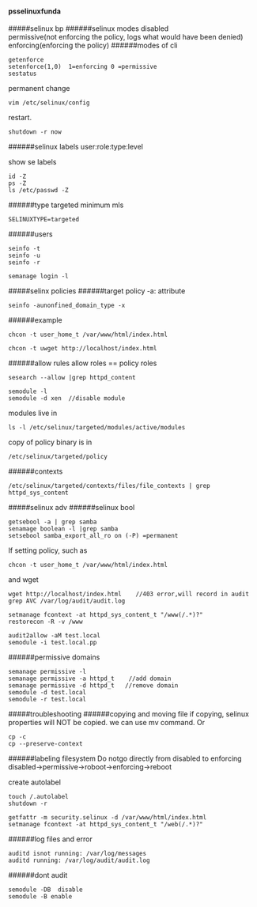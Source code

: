 #### psselinuxfunda
#####selinux bp
######selinux modes
disabled  
permissive(not enforcing the policy, logs what would have been denied)  
enforcing(enforcing the policy)
######modes of cli
```
getenforce
setenforce(1,0)  1=enforcing 0 =permissive
sestatus
```
permanent change
```
vim /etc/selinux/config
```
restart.
```
shutdown -r now
```

######selinux labels
user:role:type:level  

show se labels
```
id -Z
ps -Z
ls /etc/passwd -Z
```
######type
targeted minimum mls  
```
SELINUXTYPE=targeted
```
######users
```
seinfo -t
seinfo -u
seinfo -r
```
```
semanage login -l
```

#####selinx policies
######target policy
-a: attribute
```
seinfo -aunonfined_domain_type -x
```
######example
```
chcon -t user_home_t /var/www/html/index.html
```
```
chcon -t uwget http://localhost/index.html
```
######allow rules
allow roles == policy roles
```
sesearch --allow |grep httpd_content
```
```
semodule -l
semodule -d xen  //disable module
```
modules live in
```
ls -l /etc/selinux/targeted/modules/active/modules
```
copy of policy binary is in
```
/etc/selinux/targeted/policy
```
######contexts
```
/etc/selinux/targeted/contexts/files/file_contexts | grep httpd_sys_content
```








#####selinux adv
######selinux bool
```
getsebool -a | grep samba
senamage boolean -l |grep samba
setsebool samba_export_all_ro on (-P) =permanent
```
If setting policy, such as
```
chcon -t user_home_t /var/www/html/index.html
```
and wget 
```
wget http://localhost/index.html    //403 error,will record in audit
grep AVC /var/log/audit/audit.log
```
```
setmanage fcontext -at httpd_sys_content_t "/www(/.*)?"
restorecon -R -v /www
```
```
audit2allow -aM test.local
semodule -i test.local.pp
```
######permissive domains
```
semanage permissive -l
semanage permissive -a httpd_t    //add domain
semanage permissive -d httpd_t   //remove domain
semodule -d test.local
semodule -r test.local
```
#####troubleshooting
######copying and moving file
if copying, selinux properties will NOT be copied.
we can use mv command.
Or
```
cp -c
cp --preserve-context
```

######labeling filesystem
Do notgo directly from disabled to enforcing  
disabled->permissive->roboot->enforcing->reboot  

create autolabel
```
touch /.autolabel
shutdown -r
```

```
getfattr -m security.selinux -d /var/www/html/index.html
setmanage fcontext -at httpd_sys_content_t "/web(/.*)?"
```
######log files and error
```
auditd isnot running: /var/log/messages
auditd running: /var/log/audit/audit.log
```
######dont audit
```
semodule -DB  disable
semodule -B enable
```



